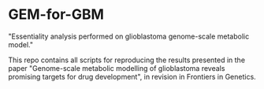 # GEM-for-GBM
"Essentiality analysis performed on glioblastoma genome-scale metabolic model."

This repo contains all scripts for reproducing the results presented in the paper "Genome-scale metabolic modelling of glioblastoma reveals promising targets for drug development", in revision in Frontiers in Genetics.
